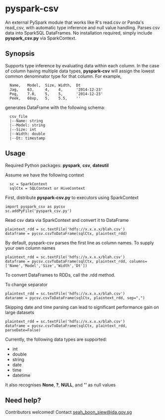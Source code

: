 # pyspark-csv
An external PySpark module that works like R's read.csv or Panda's read_csv, with 
automatic type inference and null value handling. Parses csv data into SparkSQL DataFrames. No installation required, simply include **pyspark_csv.py** via SparkContext.

## Synopsis
Supports type inference by evaluating data within each column. In the case of column having multiple data types, **pyspark-csv** will assign the lowest common denominator type for that column. For example,
```
  Name,   Model,  Size, Width,  Dt
  Jag,    63,     4,    4,      '2014-12-23'
  Pog,    7.0,    5,    5,      '2014-12-23'
  Peek,   68xp,   5,    5.5,    ''
```
generates DataFrame with the following schema: 
```
  csv_file 
  |--Name: string  
  |--Model: string
  |--Size: int
  |--Width: double
  |--Dt: timestamp
```

## Usage
Required Python packages: **pyspark**, **csv**, **dateutil**

Assume we have the following context
```
  sc = SparkContext
  sqlCtx = SQLContext or HiveContext
```

First, distribute **pyspark-csv.py** to executors using SparkContext
```
import pyspark_csv as pycsv
sc.addPyFile('pyspark_csv.py')
```
Read csv data via SparkContext and convert it to DataFrame
```
plaintext_rdd = sc.textFile('hdfs://x.x.x.x/blah.csv')
dataframe = pycsv.csvToDataFrame(sqlCtx, plaintext_rdd)
```
By default, pyspark-csv parses the first line as column names. To supply your own column names
```
plaintext_rdd = sc.textFile('hdfs://x.x.x.x/blah.csv')
dataframe = pycsv.csvToDataFrame(sqlCtx, plaintext_rdd, columns=['Name','Model','Size','Width','Dt'])
```
To convert DataFrames to RDDs, call the .rdd method.

To change separator
```
plaintext_rdd = sc.textFile('hdfs://x.x.x.x/blah.csv')
datarame = pycsv.csvToDataFrame(sqlCtx, plaintext_rdd, sep=",")
```
Skipping date and time parsing can lead to significant performance gain on large datasets
```
plaintext_rdd = sc.textFile('hdfs://x.x.x.x/blah.csv')
dataframe = pycsv.csvToDataFrame(sqlCtx, plaintext_rdd, parseDate=False)
```
Currently, the following data types are supported:
- int
- double
- string
- date
- time
- datetime

It also recognises **None**, **?**, **NULL**, and **''** as null values

## Need help?
Contributors welcomed! Contact seah_boon_siew@ida.gov.sg
